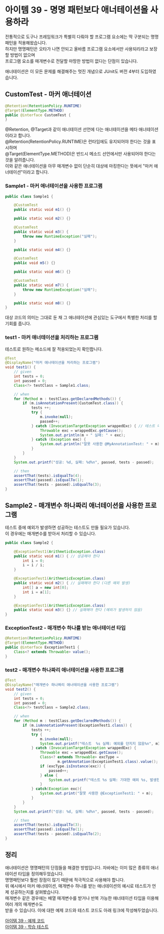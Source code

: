 # 아이템 39 - 명명 패턴보다 애너테이션을 사용하라

전통적으로 도구나 프레임워크가 특별히 다뤄야 할 프로그램 요소에는 딱 구분되는 명명 패턴을 적용해왔습니다.   
하지만 명명패턴은 오타가 나면 안되고 올바름 프로그램 요소에서만 사용되리라고 보장할 방법이 없으며    
프로그램 요소를 매개변수로 전달할 마땅한 방법이 없다는 단점이 있습니다.    

애너테이션은 이 모든 문제를 해결해주는 멋진 개념으로 JUnit도 버전 4부터 도입하였습니다.         

## CustomTest - 마커 애너테이션
````java
@Retention(RetentionPolicy.RUNTIME)
@Target(ElementType.METHOD)
public @interface CustomTest {
}
````

@Retention, @Target과 같이 애너테이션 선언에 다는 애너테이션을 메타 애너테이션이라고 합니다.   
@Retention(RetentionPolicy.RUNTIME)은 런타임에도 유지되어야 한다는 것을 표시하며   
@Target(ElementType.METHOD)은 반드시 메소드 선언에서만 사용되어야 한다는 것을 알려줍니다.    
이와 같은 애너테이션을 아무 매개변수 없이 단순히 대상에 마킹한다는 뜻에서 "마커 애너테이션"이라고 합니다.     

### Sample1 - 마커 애너테이션을 사용한 프로그램
````java
public class Sample1 {

    @CustomTest
    public static void m1() {}

    public static void m2() {}

    @CustomTest
    public static void m3() {
        throw new RuntimeException("실패");
    }

    public static void m4() {}

    @CustomTest
    public void m5() {}

    public static void m6() {}

    @CustomTest
    public static void m7() {
        throw new RuntimeException("실패");
    }

    public static void m8() {}
}
````

대상 코드의 의미는 그대로 둔 채 그 애너테이션에 관심있는 도구에서 특별한 처리를 할 기회를 줍니다.       

### test1 - 마커 애너테이션을 처리하는 프로그램

테스트로 원하는 메소드에 잘 적용되었는지 확인합니다.     

````java
@Test
@DisplayName("마커 애너테이션을 처리하는 프로그램")
void test1() {
    // given
    int tests = 0;
    int passed = 0;
    Class<?> testClass = Sample1.class;

    // when
    for (Method m : testClass.getDeclaredMethods()) {
        if (m.isAnnotationPresent(CustomTest.class)) {
            tests ++;
            try {
                m.invoke(null);
                passed++;
            } catch (InvocationTargetException wrappedExc) { // 테스트 메소드에서 예외 발생
                Throwable exc = wrappedExc.getCause();
                System.out.println(m + " 실패: " + exc);
            } catch (Exception exc) {
                System.out.println("잘못 사용한 @MyAnnotationTest: " + m);
            }
        }
    }
    System.out.printf("성공: %d, 실패: %d%n", passed, tests - passed);

    // then
    assertThat(tests).isEqualTo(4);
    assertThat(passed).isEqualTo(1);
    assertThat(tests - passed).isEqualTo(3);
}
````

## Sample2 - 매개변수 하나짜리 애너테이션을 사용한 프로그램

테스트 중에 예외가 발생하면 성공하는 테스트도 만들 필요가 있습니다.   
이 경우에는 매개변수를 받아서 처리할 수 있습니다.      

````java
public class Sample2 {

    @ExceptionTest1(ArithmeticException.class)
    public static void m1() { // 성공해야 한다
        int i = 0;
        i = i / i;
    }

    @ExceptionTest1(ArithmeticException.class)
    public static void m2() { // 실패해야 한다 (다른 예외 발생)
        int[] a = new int[0];
        int i = a[1];
    }

    @ExceptionTest1(ArithmeticException.class)
    public static void m3() {} // 실패해야 한다 (예외가 발생하지 않음)
}
````

### ExceptionTest2 -  매개변수 하나를 받는 애너테이션 타입

````java
@Retention(RetentionPolicy.RUNTIME)
@Target(ElementType.METHOD)
public @interface ExceptionTest1 { 
    Class<? extends Throwable> value();
}
````

### test2 - 매개변수 하나짜리 애너테이션을 사용한 프로그램

````java
@Test
@DisplayName("매개변수 하나짜리 애너테이션을 사용한 프로그램")
void test2() {
    // given
    int tests = 0;
    int passed = 0;
    Class<?> testClass = Sample2.class;

    // when
    for (Method m : testClass.getDeclaredMethods()) {
        if (m.isAnnotationPresent(ExceptionTest1.class)) {
            tests ++;
            try {
                m.invoke(null);
                System.out.printf("테스트  %s 실패: 예외를 던지지 않음%n", m);
            } catch (InvocationTargetException wrappedExc) {
                Throwable exc = wrappedExc.getCause();
                Class<? extends Throwable> excType =
                        m.getAnnotation(ExceptionTest1.class).value();
                if (excType.isInstance(exc)) {
                    passed++;
                } else {
                    System.out.printf("테스트 %s 실패: 기대한 예외 %s, 발생한 예외 %s%n", m, excType.getName(), exc);
                }
            } catch(Exception exc){
                System.out.print("잘못 사용한 @ExceptionTest1: " + m);
            }
        }
    }
    System.out.printf("성공: %d, 실패: %d%n", passed, tests - passed);

    // then
    assertThat(tests).isEqualTo(3);
    assertThat(passed).isEqualTo(1);
    assertThat(tests - passed).isEqualTo(2);
}
````

## 정리

애너테이션은 명명패턴의 단점들을 해결한 방법입니다. 자바에는 이미 많은 종류의 애너테이션 타입을 정의해두었습니다.     
명명패턴보다 훨씬 장점이 많기 때문에 적극적으로 사용해야 합니다.        
위 예시에서 마커 애너테이션, 매개변수 하나를 받는 애너테이션의 예시로 테스트가 언제 성공하는지를 살펴봤습니다.   
매개변수 같은 경우에는 배열 매개변수를 받거나 반복 가능한 애너테이션 타입을 이용해 여러 개의 매개변수도       
받을 수 있습니다. 이에 대한 예제 코드와 테스트 코드도 아래 링크에 작성해두었습니다.      

[아이템 39 - 예제 코드](https://github.com/320Hwany/EffectiveJava/tree/main/src/main/java/effective/chapter6/item39)                                                         
[아이템 39 - 학습 테스트](https://github.com/320Hwany/EffectiveJava/tree/main/src/test/java/effective/chapter6/item39)       